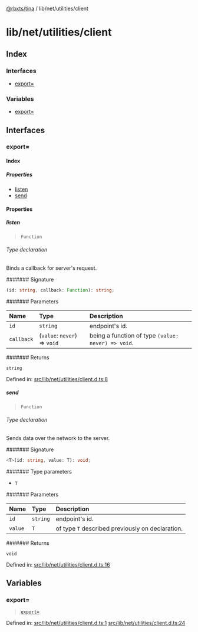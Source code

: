 [@rbxts/tina](modules.md) / lib/net/utilities/client

# lib/net/utilities/client

## Index

### Interfaces

- [export=](lib_net_utilities_client.md#export=)

### Variables

- [export=](lib_net_utilities_client.md#export=)

## Interfaces

### export=

#### Index

##### Properties

- [listen](lib_net_utilities_client.md#listen)
- [send](lib_net_utilities_client.md#send)

#### Properties

##### listen

> `Function`

###### Type declaration

Binds a callback for server's request.

####### Signature

```ts
(id: string, callback: Function): string;
```

####### Parameters

| Name       | Type                         | Description                                        |
| :--------- | :--------------------------- | :------------------------------------------------- |
| `id`       | `string`                     | endpoint's id.                                     |
| `callback` | (`value`: `never`) => `void` | being a function of type `(value: never) => void`. |

####### Returns

`string`

Defined in: [src/lib/net/utilities/client.d.ts:8](https://github.com/AetherInteractiveLtd/Tina/blob/7f2c41e/src/lib/net/utilities/client.d.ts#L8)

##### send

> `Function`

###### Type declaration

Sends data over the network to the server.

####### Signature

```ts
<T>(id: string, value: T): void;
```

####### Type parameters

- `T`

####### Parameters

| Name    | Type     | Description                                      |
| :------ | :------- | :----------------------------------------------- |
| `id`    | `string` | endpoint's id.                                   |
| `value` | `T`      | of type `T` described previously on declaration. |

####### Returns

`void`

Defined in: [src/lib/net/utilities/client.d.ts:16](https://github.com/AetherInteractiveLtd/Tina/blob/7f2c41e/src/lib/net/utilities/client.d.ts#L16)

## Variables

### export=

> [`export=`](lib_net_utilities_client.md#export=)

Defined in: [src/lib/net/utilities/client.d.ts:1](https://github.com/AetherInteractiveLtd/Tina/blob/7f2c41e/src/lib/net/utilities/client.d.ts#L1) [src/lib/net/utilities/client.d.ts:24](https://github.com/AetherInteractiveLtd/Tina/blob/7f2c41e/src/lib/net/utilities/client.d.ts#L24)

